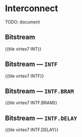# Interconnect

TODO: document


## Bitstream

{{tile virtex7 INT}}


## Bitstream — `INTF`

{{tile virtex7 INTF}}


## Bitstream — `INTF.BRAM`

{{tile virtex7 INTF.BRAM}}


## Bitstream — `INTF.DELAY`

{{tile virtex7 INTF.DELAY}}
